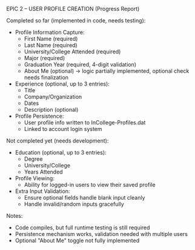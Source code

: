 EPIC 2 – USER PROFILE CREATION (Progress Report)

Completed so far (implemented in code, needs testing):
- Profile Information Capture:
    * First Name (required)
    * Last Name (required)
    * University/College Attended (required)
    * Major (required)
    * Graduation Year (required, 4-digit validation)
    * About Me (optional) → logic partially implemented, optional check needs finalization
- Experience (optional, up to 3 entries):
    * Title
    * Company/Organization
    * Dates
    * Description (optional)
- Profile Persistence:
    * User profile info written to InCollege-Profiles.dat
    * Linked to account login system

Not completed yet (needs development):
- Education (optional, up to 3 entries):
    * Degree
    * University/College
    * Years Attended
- Profile Viewing:
    * Ability for logged-in users to view their saved profile
- Extra Input Validation:
    * Ensure optional fields handle blank input cleanly
    * Handle invalid/random inputs gracefully

Notes:
- Code compiles, but full runtime testing is still required
- Persistence mechanism works, validation needed with multiple users
- Optional "About Me" toggle not fully implemented
